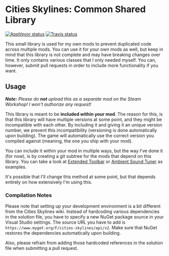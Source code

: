 # Cities Skylines: Common Shared Library
[![AppVeyor status](https://ci.appveyor.com/api/projects/status/n8d0t6pp7x3b0gel/branch/master?svg=true)](https://ci.appveyor.com/project/Archomeda/csl-common-shared-library/branch/master)
[![Travis status](https://travis-ci.org/Archomeda/csl-common-shared-library.svg?branch=master)](https://travis-ci.org/Archomeda/csl-common-shared-library)

This small library is used for my own mods to prevent duplicated code across
multiple mods. You can use it for your own mods as well, but keep in mind that
this library is not complete and may have breaking changes over time. It only
contains various classes that I only needed myself. You can, however, submit
pull requests in order to include more functionality if you want.

## Usage
***Note:*** *Please do* ***not*** *upload this as a separate mod on the Steam
Workshop! I won't authorize any request!*

This library is meant to be **included within your mod**. The reason for this,
is that this library will have multiple versions at some point, and they might
be incompatible with each other. By including it and giving it an unique version
number, we prevent this incompatibility (versioning is done automatically upon
building). The game will automatically use the correct version you compiled
against (meaning, the one you ship with your mod).

You can include it within your mod in multiple ways, but the way I've done it
(for now), is by creating a git subtree for the mods that depend on this
library. You can take a look at
[Extended Toolbar](https://github.com/Archomeda/csl-scrollable-toolbar) or
[Ambient Sound Tuner](https://github.com/Archomeda/csl-ambient-sounds-tuner) as
examples.

It's possible that I'll change this method at some point, but that depends
entirely on how extensively I'm using this.

### Compilation Notes
Please note that setting up your development environment is a bit different from
the Cities Skylines wiki. Instead of hardcoding various dependencies in the
solution file, you have to specify a new NuGet package source in your Visual
Studio settings. The source URL you have to add is
`https://www.myget.org/F/cities-skylines/api/v2`. Make sure that NuGet restores
the dependencies automatically upon building.

Also, please refrain from adding those hardcoded references in the solution
file when submitting a pull request.
